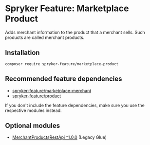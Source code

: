 # Spryker Feature: Marketplace Product

Adds merchant information to the product that a merchant sells. Such products are called merchant products.

## Installation

```
composer require spryker-feature/marketplace-product
```

## Recommended feature dependencies
- [spryker-feature/marketplace-merchant](https://github.com/spryker-feature/marketplace-merchant)
- [spryker-feature/product](https://github.com/spryker-feature/product)

If you don't include the feature dependencies, make sure you use the respective modules instead.

## Optional modules
- [MerchantProductsRestApi ^1.0.0](https://github.com/spryker/merchant-products-rest-api) (Legacy Glue)
